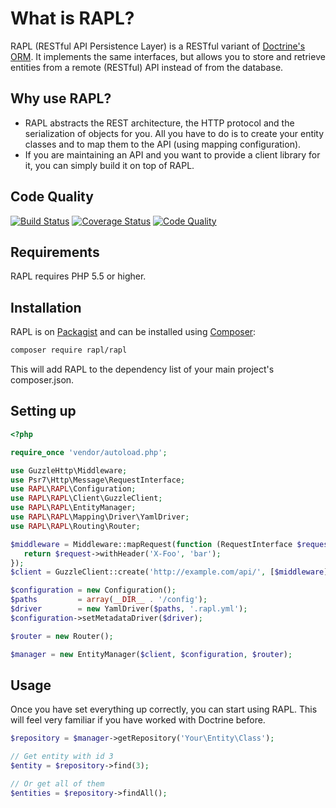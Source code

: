 # What is RAPL?

RAPL (RESTful API Persistence Layer) is a RESTful variant of [Doctrine's ORM](http://www.doctrine-project.org/projects/orm.html).
It implements the same interfaces, but allows you to store and retrieve entities from a remote (RESTful) API instead of from the database.

## Why use RAPL?

 * RAPL abstracts the REST architecture, the HTTP protocol and the serialization of objects for you. All you have to do
   is to create your entity classes and to map them to the API (using mapping configuration).
 * If you are maintaining an API and you want to provide a client library for it, you can simply build it on top of
   RAPL.

## Code Quality

[![Build Status](https://img.shields.io/travis/rapl/rapl.svg?style=flat)](https://travis-ci.org/rapl/rapl)
[![Coverage Status](https://img.shields.io/coveralls/rapl/rapl.svg?style=flat)](https://coveralls.io/r/rapl/rapl)
[![Code Quality](https://img.shields.io/scrutinizer/g/rapl/rapl.svg?style=flat)](https://scrutinizer-ci.com/g/rapl/rapl/)

## Requirements

RAPL requires PHP 5.5 or higher.

## Installation

RAPL is on [Packagist](https://packagist.org/packages/rapl/rapl) and can be installed using [Composer](https://getcomposer.org/):

```bash
composer require rapl/rapl
```

This will add RAPL to the dependency list of your main project's composer.json.

## Setting up

```php
<?php

require_once 'vendor/autoload.php';

use GuzzleHttp\Middleware;
use Psr7\Http\Message\RequestInterface;
use RAPL\RAPL\Configuration;
use RAPL\RAPL\Client\GuzzleClient;
use RAPL\RAPL\EntityManager;
use RAPL\RAPL\Mapping\Driver\YamlDriver;
use RAPL\RAPL\Routing\Router;

$middleware = Middleware::mapRequest(function (RequestInterface $request) {
   return $request->withHeader('X-Foo', 'bar');
});
$client = GuzzleClient::create('http://example.com/api/', [$middleware]);

$configuration = new Configuration();
$paths         = array(__DIR__ . '/config');
$driver        = new YamlDriver($paths, '.rapl.yml');
$configuration->setMetadataDriver($driver);

$router = new Router();

$manager = new EntityManager($client, $configuration, $router);
```

## Usage

Once you have set everything up correctly, you can start using RAPL. This will feel very familiar if you have worked
with Doctrine before.

```php
$repository = $manager->getRepository('Your\Entity\Class');

// Get entity with id 3
$entity = $repository->find(3);

// Or get all of them
$entities = $repository->findAll();
